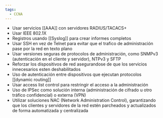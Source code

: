 ```yaml
---
tags:
  - CCNA
---
```

- Usar servicios [[AAA]] con servidores RADIUS/TACACS+
- Usar IEEE 802.1X
- Registros usando [[Syslog]] para crear informes completos 
- Usar SSH en vez de Telnet para evitar que el trafico de administración pase por la red en texto plano
- Usar versiones seguras de protocolos de administración, como SNMPv3 (autenticación en el cliente y servidor), NTPv3 y SFTP
- Reforzar los dispositivos de red asegurandose de que los servicios innecesarios esten deshabilitados
- Uso de autenticación entre dispositivos que ejecutan protocolos [[dynamic routing]] 
- Usar access list control para restringir el acceso a la administración
- Uso de IPSec como solución interna (administración de cifrado u otro tráfico confidencial) o externa (VPN)
- Utilizar soluciones NAC (Network Administration Control), garantizando que los clientes y servidores de la red estén parcheados y actualizados de forma automatizada y centralizada 